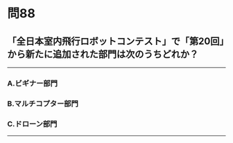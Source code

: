 # 問88
## 「全日本室内飛行ロボットコンテスト」で「第20回」から新たに追加された部門は次のうちどれか？

---

### A.ビギナー部門
### B.マルチコプター部門
### C.ドローン部門

<p id=answer style="Display:none;"></p>

---
